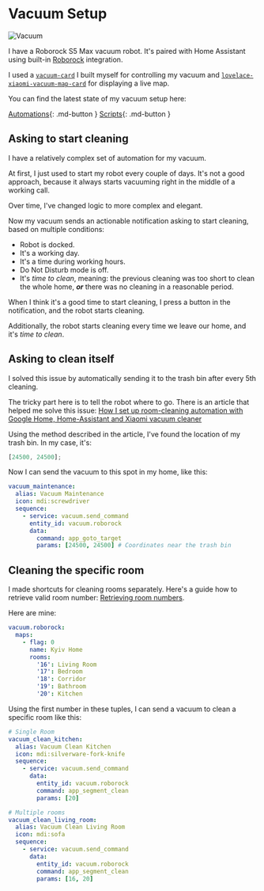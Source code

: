 # Vacuum Setup

![Vacuum](https://github.com/denysdovhan/home-assistant-config/assets/3459374/5eaa469d-39d4-485a-acdf-77695da4d5aa)

I have a Roborock S5 Max vacuum robot. It's paired with Home Assistant using built-in [Roborock](https://www.home-assistant.io/integrations/roborock/) integration.

I used a [`vacuum-card`](https://github.com/denysdovhan/purifier-card) I built myself for controlling my vacuum and [`lovelace-xiaomi-vacuum-map-card`](https://github.com/PiotrMachowski/lovelace-xiaomi-vacuum-map-card) for displaying a live map.

You can find the latest state of my vacuum setup here:

[Automations](https://github.com/denysdovhan/home-assistant-config/blob/master/automations/vacuum.yaml){: .md-button }
[Scripts](https://github.com/denysdovhan/home-assistant-config/blob/master/scripts/vacuum.yaml){: .md-button }

## Asking to start cleaning

I have a relatively complex set of automation for my vacuum.

At first, I just used to start my robot every couple of days. It's not a good approach, because it always starts vacuuming right in the middle of a working call.

Over time, I've changed logic to more complex and elegant.

Now my vacuum sends an actionable notification asking to start cleaning, based on multiple conditions:

- Robot is docked.
- It's a working day.
- It's a time during working hours.
- Do Not Disturb mode is off. <!-- FIXME: Add link to Do Not Disturb -->
- It's _time to clean_, meaning: the previous cleaning was too short to clean the whole home, _**or**_ there was no cleaning in a reasonable period.

When I think it's a good time to start cleaning, I press a button in the notification, and the robot starts cleaning.

Additionally, the robot starts cleaning every time we leave our home, and it's _time to clean_.

## Asking to clean itself

I solved this issue by automatically sending it to the trash bin after every 5th cleaning.

The tricky part here is to tell the robot where to go. There is an article that helped me solve this issue: [How I set up room-cleaning automation with Google Home, Home-Assistant and Xiaomi vacuum cleaner](https://hackernoon.com/how-i-set-up-room-cleaning-automation-with-google-home-home-assistant-and-xiaomi-vacuum-cleaner-9149e0267e6d)

Using the method described in the article, I've found the location of my trash bin. In my case, it's:

```js
[24500, 24500];
```

Now I can send the vacuum to this spot in my home, like this:

```yaml
vacuum_maintenance:
  alias: Vacuum Maintenance
  icon: mdi:screwdriver
  sequence:
    - service: vacuum.send_command
      entity_id: vacuum.roborock
      data:
        command: app_goto_target
        params: [24500, 24500] # Coordinates near the trash bin
```

## Cleaning the specific room

I made shortcuts for cleaning rooms separately. Here's a guide how to retrieve valid room number: [Retrieving room numbers](https://www.home-assistant.io/integrations/roborock/#how-can-i-clean-a-specific-room).

Here are mine:

```yaml
vacuum.roborock:
  maps:
    - flag: 0
      name: Kyiv Home
      rooms:
        '16': Living Room
        '17': Bedroom
        '18': Corridor
        '19': Bathroom
        '20': Kitchen
```

Using the first number in these tuples, I can send a vacuum to clean a specific room like this:

```yaml
# Single Room
vacuum_clean_kitchen:
  alias: Vacuum Clean Kitchen
  icon: mdi:silverware-fork-knife
  sequence:
    - service: vacuum.send_command
      data:
        entity_id: vacuum.roborock
        command: app_segment_clean
        params: [20]

# Multiple rooms
vacuum_clean_living_room:
  alias: Vacuum Clean Living Room
  icon: mdi:sofa
  sequence:
    - service: vacuum.send_command
      data:
        entity_id: vacuum.roborock
        command: app_segment_clean
        params: [16, 20]
```
